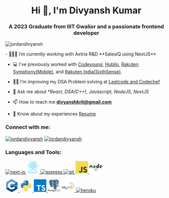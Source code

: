 <h1 align="center">Hi 👋, I'm Divyansh Kumar</h1>
<h3 align="center">A 2023 Graduate from IIIT Gwalior and a passionate frontend developer</h3>

<p align="left"> <img src="https://komarev.com/ghpvc/?username=jordandivyansh&label=Profile%20views&color=0e75b6&style=flat" alt="jordandivyansh" /> </p>
- 👨🏻‍💻 I’m currently working with Axtria R&D **SalesIQ using NextJS**

- 💻  I’ve previously worked with [Codeyoung](https://www.linkedin.com/company/smaowl9//), [Hubilo](https://www.linkedin.com/company/hubilo/?originalSubdomain=in), [Rakuten Symphony(Mobile)](https://www.linkedin.com/company/rakuten-mobile-network-inc/), and [Rakuten India(SixthSense)](https://www.linkedin.com/company/rakuten-india/).

- 💪🏼 I’m improving my DSA Problem solving at [Leetcode and Codechef](https://leetcode.com/jordandivyansh/)

- 💬 Ask me about **React, DSA(C++), Javascript, NodeJS, NextJS*

- 📫 How to reach me **divyanshkrit@gmail.com**

- 📄 Know about my experiences [Resume](https://drive.google.com/file/d/11iia744-trTYrRi88QT_OYY-n4wyAPS4/view?usp=sharing)

<h3 align="left">Connect with me:</h3>
<p align="left">
<a href="https://linkedin.com/in/jordandivyansh" target="blank"><img align="center" src="https://raw.githubusercontent.com/rahuldkjain/github-profile-readme-generator/master/src/images/icons/Social/linked-in-alt.svg" alt="jordandivyansh" height="30" width="40" /></a>
<a href="https://instagram.com/jordandivyansh" target="blank"><img align="center" src="https://raw.githubusercontent.com/rahuldkjain/github-profile-readme-generator/master/src/images/icons/Social/instagram.svg" alt="jordandivyansh" height="30" width="40" /></a>
</p>

<h3 align="left">Languages and Tools:</h3>
<p align="left">
  <a href="https://nextjs.org/" target="_blank" rel="noreferrer"> <img src="https://media.dev.to/cdn-cgi/image/width=1000,height=420,fit=cover,gravity=auto,format=auto/https%3A%2F%2Fdev-to-uploads.s3.amazonaws.com%2Fuploads%2Farticles%2Frqmyy8g9dtyjap74tc34.png" alt="next-js" width="80" height="40"/> </a>
  <a href="https://reactjs.org/" target="_blank" rel="noreferrer"> <img src="https://raw.githubusercontent.com/devicons/devicon/master/icons/react/react-original-wordmark.svg" alt="react" width="40" height="40"/> </a> 
  <a href="https://expressjs.com" target="_blank" rel="noreferrer"> <img src="https://miro.medium.com/v2/resize:fit:1400/1*i2fRBk3GsYLeUk_Rh7AzHw.png" alt="express" width="80" height="40"/> </a> <a href="https://git-scm.com/" target="_blank" rel="noreferrer"> <img src="https://www.vectorlogo.zone/logos/git-scm/git-scm-icon.svg" alt="git" width="40" height="40"/> </a>
  <a href="https://developer.mozilla.org/en-US/docs/Web/JavaScript" target="_blank" rel="noreferrer"> <img src="https://raw.githubusercontent.com/devicons/devicon/master/icons/javascript/javascript-original.svg" alt="javascript" width="40" height="40"/> </a>
  <a href="https://nodejs.org" target="_blank" rel="noreferrer"> <img src="https://raw.githubusercontent.com/devicons/devicon/master/icons/nodejs/nodejs-original-wordmark.svg" alt="nodejs" width="40" height="40"/> </a>
</p>
<p align="left">
  <a href="https://www.w3schools.com/cpp/" target="_blank" rel="noreferrer"> <img src="https://raw.githubusercontent.com/devicons/devicon/master/icons/cplusplus/cplusplus-original.svg" alt="cplusplus" width="40" height="40"/> </a>
  <a href="https://www.python.org" target="_blank" rel="noreferrer"> <img src="https://raw.githubusercontent.com/devicons/devicon/master/icons/python/python-original.svg" alt="python" width="40" height="40"/> </a>
  <a href="https://www.typescriptlang.org/" target="_blank" rel="noreferrer"> <img src="https://raw.githubusercontent.com/devicons/devicon/master/icons/typescript/typescript-original.svg" alt="typescript" width="40" height="40"/> </a>
    <a href="https://www.postgresql.org" target="_blank" rel="noreferrer"> <img src="https://raw.githubusercontent.com/devicons/devicon/master/icons/postgresql/postgresql-original-wordmark.svg" alt="postgresql" width="40" height="40"/></a>
  <a href="https://www.mysql.com/" target="_blank" rel="noreferrer"> <img src="https://raw.githubusercontent.com/devicons/devicon/master/icons/mysql/mysql-original-wordmark.svg" alt="mysql" width="40" height="40"/> </a>
  <a href="https://heroku.com" target="_blank" rel="noreferrer"> <img src="https://www.vectorlogo.zone/logos/heroku/heroku-icon.svg" alt="heroku" width="40" height="40"/> </a>
</p>
